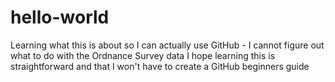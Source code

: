 # hello-world
Learning what this is about so I can actually use GitHub - I cannot figure out what to do with the Ordnance Survey data
I hope learning this is straightforward and that I won't have to create a GitHub beginners guide
